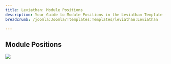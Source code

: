 ```yaml
---
title: Leviathan: Module Positions
description: Your Guide to Module Positions in the Leviathan Template for Joomla
breadcrumb: /joomla:Joomla/!templates:Templates/leviathan:Leviathan

---
```


Module Positions
-----
![][positions]

[positions]: assets/positions.png
